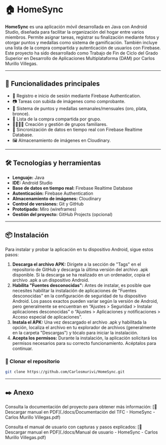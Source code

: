 # 🏠 HomeSync

**HomeSync** es una aplicación móvil desarrollada en Java con Android Studio, diseñada para facilitar la organización del hogar entre varios miembros. Permite asignar tareas, registrar su finalización mediante fotos y otorgar puntos y medallas como sistema de gamificación. También incluye una lista de la compra compartida y autenticación de usuarios con Firebase. Este proyecto ha sido desarrollado como Trabajo de Fin de Ciclo del Grado Superior en Desarrollo de Aplicaciones Multiplataforma (DAM) por Carlos Murillo Villegas.

---

## 📲 Funcionalidades principales

- 📌 Registro e inicio de sesión mediante Firebase Authentication.
- 📷 Tareas con subida de imágenes como comprobante.
- 🏅 Sistema de puntos y medallas semanales/mensuales (oro, plata, bronce).
- 🛒 Lista de la compra compartida por grupo.
- 👨‍👩‍👧‍👦 Creación y gestión de grupos familiares.
- 📑 Sincronización de datos en tiempo real con Firebase Realtime Database.
- 🖼️ Almacenamiento de imágenes en Cloudinary.

---

## 🛠️ Tecnologías y herramientas

- **Lenguaje:** Java
- **IDE:** Android Studio
- **Base de datos en tiempo real:** Firebase Realtime Database
- **Autenticación:** Firebase Authentication
- **Almacenamiento de imágenes:** Cloudinary
- **Control de versiones:** Git y GitHub
- **Prototipado:** Miro (wireframes)
- **Gestión del proyecto:** GitHub Projects (opcional)

---

## 📦 Instalación
Para instalar y probar la aplicación en tu dispositivo Android, sigue estos pasos:
1. **Descarga el archivo APK:** Dirígete a la sección de "Tags" en el repositorio de
GitHub y descarga la última versión del archivo .apk disponible. Si la descarga se ha
realizado en un ordenador, copia el archivo .apk a un dispositivo Android.
2. **Habilita "Fuentes desconocidas":** Antes de instalar, es posible que necesites
habilitar la instalación de aplicaciones de "Fuentes desconocidas" en la
configuración de seguridad de tu dispositivo Android. Los pasos exactos pueden
variar según la versión de Android, pero generalmente se encuentran en “Ajustes >
Seguridad > Instalar aplicaciones desconocidas” o “Ajustes > Aplicaciones y
notificaciones > Acceso especial de aplicaciones”.
3. **Instala el APK:** Una vez descargado el archivo .apk y habilitada la opción, localiza el
archivo en tu explorador de archivos (generalmente en la carpeta "Descargas") y
tócalo para iniciar la instalación.
4. **Acepta los permisos:** Durante la instalación, la aplicación solicitará los permisos
necesarios para su correcto funcionamiento. Acéptalos para continuar.

### 🔽 Clonar el repositorio

```bash
git clone https://github.com/Carlosmurivi/HomeSync.git
```
---

## ✒️ Anexo

Consulta la documentación del proyecto para obtener más información:
[📄 Descargar manual en PDF](./docs/Documentación del TFC - HomeSync - Carlos Murillo Villegas.pdf)

Consulta el manual de usuario con capturas y pasos explicados:
[📄 Descargar manual en PDF](./docs/Manual de usuario - HomeSync - Carlos Murillo Villegas.pdf)
